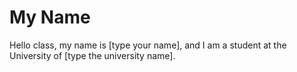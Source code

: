 # My Name
 Hello class, my name is [type your name], and I am a student at the University of [type the university name].